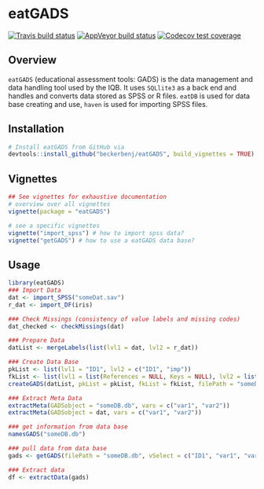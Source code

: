 # eatGADS

<!-- badges: start -->
[![Travis build status](https://travis-ci.org/beckerbenj/eatGADS.svg?branch=master)](https://travis-ci.org/beckerbenj/eatGADS)
[![AppVeyor build status](https://ci.appveyor.com/api/projects/status/github/beckerbenj/eatGADS?branch=master&svg=true)](https://ci.appveyor.com/project/beckerbenj/eatGADS)
[![Codecov test coverage](https://codecov.io/gh/beckerbenj/eatGADS/branch/master/graph/badge.svg)](https://codecov.io/gh/beckerbenj/eatGADS?branch=master)
<!-- badges: end -->

## Overview

`eatGADS` (educational assessment tools: GADS) is the data management and data handling tool used by the IQB. It uses `SQLlite3` as a back end and handles and converts data stored as SPSS or R files. `eatDB` is used for data base creating and use, `haven` is used for importing SPSS files.

## Installation

```R
# Install eatGADS from GitHub via
devtools::install_github("beckerbenj/eatGADS", build_vignettes = TRUE)
```

## Vignettes

```R
## See vignettes for exhaustive documentation
# overview over all vignettes
vignette(package = "eatGADS")

# see a specific vignettes
vignette("import_spss") # how to import spss data?
vignette("getGADS") # how to use a eatGADS data base?
```

## Usage

```R
library(eatGADS)
### Import Data
dat <- import_SPSS("someDat.sav")
r_dat <- import_DF(iris)

### Check Missings (consistency of value labels and missing codes)
dat_checked <- checkMissings(dat)

### Prepare Data
datList <- mergeLabels(list(lvl1 = dat, lvl2 = r_dat))

### Create Data Base
pkList <- list(lvl1 = "ID1", lvl2 = c("ID1", "imp"))
fkList <- list(lvl1 = list(References = NULL, Keys = NULL), lvl2 = list(References = "lvl1", Keys = "ID1"))
createGADS(datList, pkList = pkList, fkList = fkList, filePath = "someDB.db")

### Extract Meta Data
extractMeta(GADSobject = "someDB.db", vars = c("var1", "var2"))
extractMeta(GADSobject = dat, vars = c("var1", "var2"))

### get information from data base
namesGADS("someDB.db")

### pull data from data base
gads <- getGADS(filePath = "someDB.db", vSelect = c("ID1", "var1", "var2"))

### Extract data
df <- extractData(gads)
```
